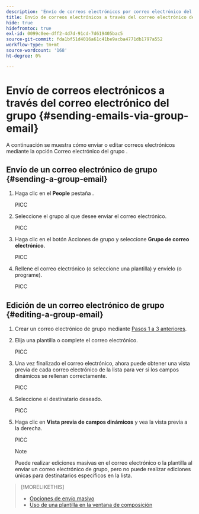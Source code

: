 ```yaml
---
description: 'Envío de correos electrónicos por correo electrónico del grupo: documentos de Marketo: documentación del producto'
title: Envío de correos electrónicos a través del correo electrónico del grupo
hide: true
hidefromtoc: true
exl-id: 0099c0ee-dff2-4d7d-91cd-7d619405bac5
source-git-commit: fda1bf51d4016a61c41be9acba4771db1797a552
workflow-type: tm+mt
source-wordcount: '168'
ht-degree: 0%

---
```


# Envío de correos electrónicos a través del correo electrónico del grupo {#sending-emails-via-group-email}

A continuación se muestra cómo enviar o editar correos electrónicos mediante la opción Correo electrónico del grupo .

## Envío de un correo electrónico de grupo {#sending-a-group-email}

1. Haga clic en el **People** pestaña .

   PICC

1. Seleccione el grupo al que desee enviar el correo electrónico.

   PICC

1. Haga clic en el botón Acciones de grupo y seleccione **Grupo de correo electrónico**.

   PICC

1. Rellene el correo electrónico (o seleccione una plantilla) y envíelo (o programe).

   PICC

## Edición de un correo electrónico de grupo {#editing-a-group-email}

1. Crear un correo electrónico de grupo mediante [Pasos 1 a 3 anteriores](#sending-a-group-email).

1. Elija una plantilla o complete el correo electrónico.

   PICC

1. Una vez finalizado el correo electrónico, ahora puede obtener una vista previa de cada correo electrónico de la lista para ver si los campos dinámicos se rellenan correctamente.

   PICC

1. Seleccione el destinatario deseado.

   PICC

1. Haga clic en **Vista previa de campos dinámicos** y vea la vista previa a la derecha.

   PICC

   >[!NOTE]
   >
   >Puede realizar ediciones masivas en el correo electrónico o la plantilla al enviar un correo electrónico de grupo, pero no puede realizar ediciones únicas para destinatarios específicos en la lista.

>[!MORELIKETHIS]
>
>* [Opciones de envío masivo](/help/marketo/product-docs/marketo-sales-connect/email/using-the-compose-window/bulk-sending-options.md)
>* [Uso de una plantilla en la ventana de composición](/help/marketo/product-docs/marketo-sales-connect/email/using-the-compose-window/using-a-template-in-the-compose-window.md)

